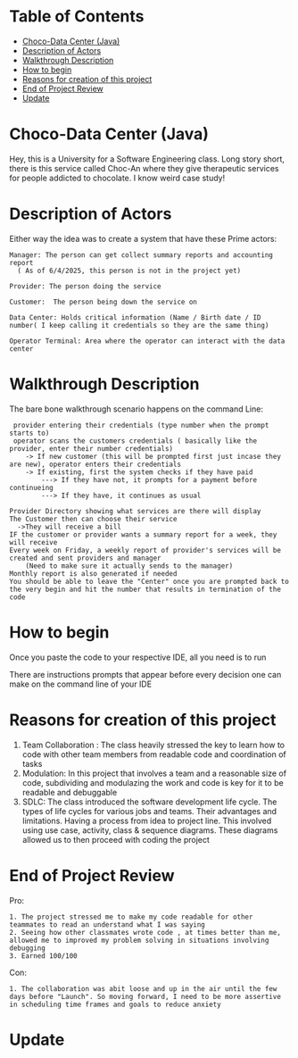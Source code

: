 # Table of Contents
- [Choco-Data Center (Java)](#choco-data-center--java-)
- [Description of Actors](#description-of-actors)
- [Walkthrough Description](#walkthrough-description)
- [How to begin](#how-to-begin)
- [Reasons for creation of this project](#reasons-for-creation-of-this-project)
- [End of Project Review](#end-of-project-review)
- [Update](#update)


# Choco-Data Center (Java)


Hey, this is a University for a Software Engineering class. Long story short, there is this service called Choc-An where they give therapeutic services for people addicted to chocolate. I know weird case study!

# Description of Actors
Either way the idea was to create a system that have these Prime actors:

    Manager: The person can get collect summary reports and accounting report 
      ( As of 6/4/2025, this person is not in the project yet)
  
    Provider: The person doing the service 
 
    Customer:  The person being down the service on
 
    Data Center: Holds critical information (Name / Birth date / ID number( I keep calling it credentials so they are the same thing)
 
    Operator Terminal: Area where the operator can interact with the data center
  
# Walkthrough Description
The bare bone walkthrough scenario happens on the command Line:
    
     provider entering their credentials (type number when the prompt starts to)
     operator scans the customers credentials ( basically like the provider, enter their number credentials)
        -> If new customer (this will be prompted first just incase they are new), operator enters their credentials
        -> If existing, first the system checks if they have paid
            ---> If they have not, it prompts for a payment before continueing
            ---> If they have, it continues as usual
            
    Provider Directory showing what services are there will display
    The Customer then can choose their service
      ->They will receive a bill
    IF the customer or provider wants a summary report for a week, they will receive
    Every week on Friday, a weekly report of provider's services will be created and sent providers and manager 
        (Need to make sure it actually sends to the manager)
    Monthly report is also generated if needed
    You should be able to leave the "Center" once you are prompted back to the very begin and hit the number that results in termination of the code

# How to begin

Once you paste the code to your respective IDE, all you need is to run

There are instructions prompts that appear before every decision one can make on the command line of your IDE

# Reasons for creation of this project
 1. Team Collaboration : The class heavily stressed the key to learn how to code with other team members from readable code and coordination of tasks
 2. Modulation: In this project that involves a team and a reasonable size of code, subdividing and modulazing the work and code is key for it to be readable and debuggable
 3. SDLC: The class introduced the software development life cycle. The types of life cycles for various jobs and teams. Their advantages and limitations. Having a process from idea to project line. This involved using use case, activity, class & sequence diagrams. These diagrams allowed us to then proceed with coding the project

# End of Project Review
  Pro:
  
    1. The project stressed me to make my code readable for other teammates to read an understand what I was saying
    2. Seeing how other classmates wrote code , at times better than me, allowed me to improved my problem solving in situations involving debugging
    3. Earned 100/100

  Con:
  
    1. The collaboration was abit loose and up in the air until the few days before "Launch". So moving forward, I need to be more assertive in scheduling time frames and goals to reduce anxiety

# Update
      

